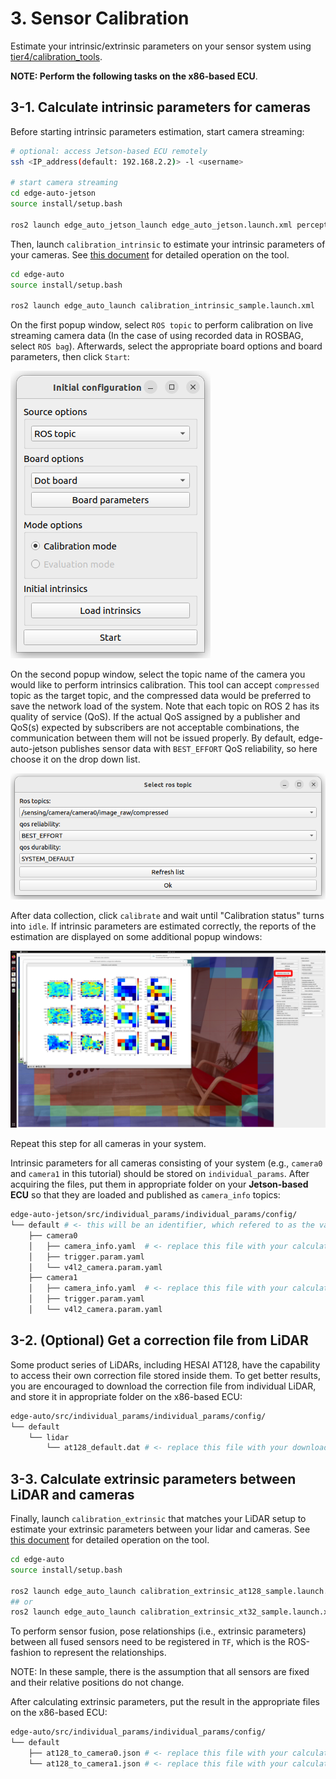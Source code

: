 # 3. Sensor Calibration

Estimate your intrinsic/extrinsic parameters on your sensor system using [tier4/calibration_tools](https://github.com/tier4/CalibrationTools).

**NOTE: Perform the following tasks on the x86-based ECU**.

## 3-1. Calculate intrinsic parameters for cameras

Before starting intrinsic parameters estimation, start camera streaming:
```sh
# optional: access Jetson-based ECU remotely
ssh <IP_address(default: 192.168.2.2)> -l <username>

# start camera streaming
cd edge-auto-jetson
source install/setup.bash

ros2 launch edge_auto_jetson_launch edge_auto_jetson.launch.xml perception:=false
```

Then, launch `calibration_intrinsic` to estimate your intrinsic parameters of your cameras.
See [this document](https://github.com/tier4/CalibrationTools/blob/tier4/universe/sensor/docs/how_to_intrinsic_camera.md) for detailed operation on the tool.


```sh
cd edge-auto
source install/setup.bash

ros2 launch edge_auto_launch calibration_intrinsic_sample.launch.xml
```

On the first popup window, select `ROS topic` to perform calibration on live streaming camera data
(In the case of using recorded data in ROSBAG, select `ROS bag`).
Afterwards, select the appropriate board options and board parameters,  then click `Start`:

![Example: the first popup of the intrinsics calibration tool](figures/intrinsic_first_popup.png "Example: the first popup of the intrinsics calibration tool")

On the second popup window, select the topic name of the camera you would like to perform intrinsics calibration.
This tool can accept `compressed` topic as the target topic, and the compressed data would be preferred to save
the network load of the system.
Note that each topic on ROS 2 has its quality of service (QoS).
If the actual QoS assigned by a publisher and  QoS(s) expected by subscribers are not acceptable combinations,
the communication between them will not be issued properly. By default, edge-auto-jetson publishes
sensor data with `BEST_EFFORT` QoS reliability, so here choose it on the drop down list.

![Example: the second popup of the intrinsics calibration tool](figures/intrinsic_second_popup.png "Example: the second popup of the intrinsics calibration tool")

After data collection, click `calibrate` and wait until "Calibration status" turns into `idle`.
If intrinsic parameters are estimated correctly, the reports of the estimation are displayed on
some additional popup windows:

![Example: after calculating intrinsics](figures/intrinsic_after_calibration.png "Example: after calculating intrinsics")

Repeat this step for all cameras in your system.

Intrinsic parameters for all cameras consisting of your system (e.g., `camera0` and `camera1` in this tutorial)
should be stored on `individual_params`.
After acquiring the files, put them in appropriate folder on your **Jetson-based ECU** so that they are loaded and published as `camera_info` topics:

```sh
edge-auto-jetson/src/individual_params/individual_params/config/
└── default # <- this will be an identifier, which refered to as the value of `VEHICLE_ID` environment variable, of your system
    ├── camera0
    │   ├── camera_info.yaml  # <- replace this file with your calculated results
    │   ├── trigger.param.yaml
    │   └── v4l2_camera.param.yaml
    ├── camera1
    │   ├── camera_info.yaml  # <- replace this file with your calculated results
    │   ├── trigger.param.yaml
    │   └── v4l2_camera.param.yaml

```


## 3-2. (Optional) Get a correction file from LiDAR

Some product series of LiDARs, including HESAI AT128, have the capability to access their own correction file stored inside them.
To get better results, you are encouraged to download the correction file from individual LiDAR, and store it in appropriate folder on the x86-based ECU:

```sh
edge-auto/src/individual_params/individual_params/config/
└── default
    └── lidar
        └── at128_default.dat # <- replace this file with your downloaded dat file
```

## 3-3. Calculate extrinsic parameters between LiDAR and cameras

Finally, launch `calibration_extrinsic` that matches your LiDAR setup to estimate your extrinsic parameters between your lidar and cameras.
See [this document](https://github.com/tier4/CalibrationTools/blob/tier4/universe/sensor/docs/how_to_extrinsic_interactive.md)
for detailed operation on the tool.

```sh
cd edge-auto
source install/setup.bash

ros2 launch edge_auto_launch calibration_extrinsic_at128_sample.launch.xml
## or
ros2 launch edge_auto_launch calibration_extrinsic_xt32_sample.launch.xml
```

To perform sensor fusion, pose relationships (i.e., extrinsic parameters) between all fused sensors need to be registered in `TF`, which is the ROS-fashion to represent the relationships.

NOTE: In these sample, there is the assumption that all sensors are fixed and their relative positions do not change.

After calculating extrinsic parameters, put the result in the appropriate files on the x86-based ECU:

```sh
edge-auto/src/individual_params/individual_params/config/
└── default
    ├── at128_to_camera0.json # <- replace this file with your calculated results
    └── at128_to_camera1.json # <- replace this file with your calculated results
```
